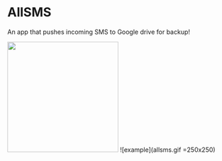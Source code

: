 # AllSMS
An app that pushes incoming SMS to Google drive for backup!

<img src="allsms.gif" width="250" height="250"/>
![example](allsms.gif =250x250)
